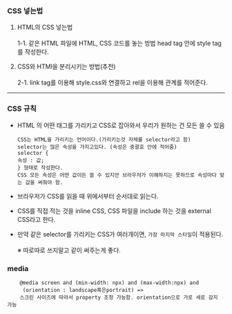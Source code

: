 ### CSS 넣는법

1. HTML의 CSS 넣는법 <BR>  
    1-1. 같은 HTML 파일에 HTML, CSS 코드를 놓는 방법 head tag 안에 style tag를 작성한다. 
  
  2. CSS와 HTMl을 분리시키는 방법(추천) <BR>  
    2-1. link tag를 이용해 style.css와 연결하고 rel을 이용해 관계를 적어준다.

  <hr>
  
  ### CSS 규칙
  
   -  HTML 의 어떤 태그를 가리키고 CSS로 잡아와서 우리가 원하는 건 모든 쓸 수 있음
  
          CSS는 HTML을 가리키는 언어이다.(가리키는것 자체를 selector라고 함)
          selector는 많은 속성을 가지고있다. (속성은 중괄호 안에 적어줌)
          selector {
          속성 : 값;
          } 형태로 작성한다.
          CSS 모든 속성은 어떤 값이든 쓸 수 있지만 브라우저가 이해하지는 못하므로 속성마다 맞는 값을 써줘야 함.
  
  
   - 브라우저가 CSS를 읽을 때 위에서부터 순서대로 읽는다.
   - CSS를 직접 적는 것을 inline CSS, CSS 파일을 include 하는 것을 external CSS라고 한다.
   - 만약 같은 selector를 가리키는 CSS가 여러개이면, `가장 마지막 스타일`이 적용된다.<BR>  
  ※ 따로따로 쓰지말고 같이 써주는게 좋다.
  
### media 

        @media screen and (min-width: npx) and (max-width:npx) and
         (orientation : landscape혹은portrait) => 
        스크린 사이즈에 따라서 property 조정 가능함. orientation으로 가로 세로 감지 가능
